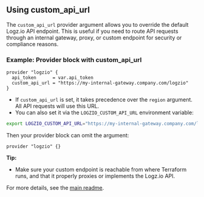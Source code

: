 ## Using custom_api_url

The `custom_api_url` provider argument allows you to override the default Logz.io API endpoint. This is useful if you need to route API requests through an internal gateway, proxy, or custom endpoint for security or compliance reasons.

### Example: Provider block with custom_api_url

```hcl
provider "logzio" {
  api_token      = var.api_token
  custom_api_url = "https://my-internal-gateway.company.com/logzio"
}
```

- If `custom_api_url` is set, it takes precedence over the `region` argument. All API requests will use this URL.
- You can also set it via the `LOGZIO_CUSTOM_API_URL` environment variable:

```bash
export LOGZIO_CUSTOM_API_URL="https://my-internal-gateway.company.com/logzio"
```

Then your provider block can omit the argument:

```hcl
provider "logzio" {}
```

**Tip:**
- Make sure your custom endpoint is reachable from where Terraform runs, and that it properly proxies or implements the Logz.io API.

For more details, see the [main readme](../../readme.md#configuring-the-provider). 